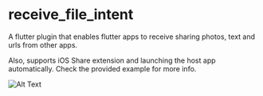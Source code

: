 # receive_file_intent

A flutter plugin that enables flutter apps to receive sharing photos, text and urls from other apps.

Also, supports iOS Share extension and launching the host app automatically. 
Check the provided example for more info.

![Alt Text](./example/demo.gif)

